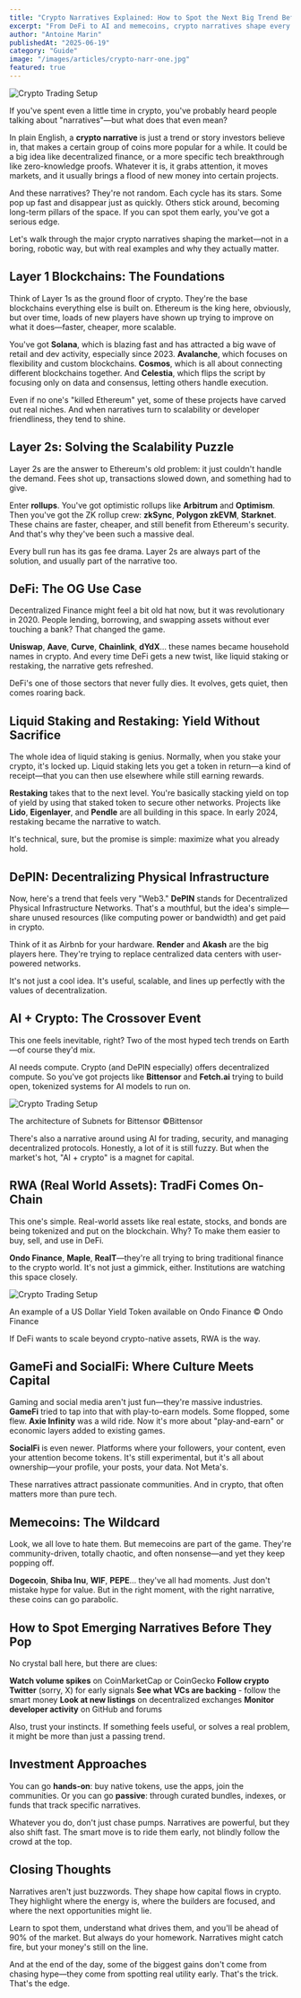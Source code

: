 ```yaml
---
title: "Crypto Narratives Explained: How to Spot the Next Big Trend Before It Explodes"
excerpt: "From DeFi to AI and memecoins, crypto narratives shape every market cycle. Learn what they are, why they matter, and how to invest before the crowd catches on."
author: "Antoine Marin"
publishedAt: "2025-06-19"
category: "Guide"
image: "/images/articles/crypto-narr-one.jpg"
featured: true
---
```


![Crypto Trading Setup](/images/articles/crypto-narr-one.jpg)

If you've spent even a little time in crypto, you've probably heard people talking about "narratives"—but what does that even mean?

In plain English, a **crypto narrative** is just a trend or story investors believe in, that makes a certain group of coins more popular for a while. It could be a big idea like decentralized finance, or a more specific tech breakthrough like zero-knowledge proofs. Whatever it is, it grabs attention, it moves markets, and it usually brings a flood of new money into certain projects.

And these narratives? They're not random. Each cycle has its stars. Some pop up fast and disappear just as quickly. Others stick around, becoming long-term pillars of the space. If you can spot them early, you've got a serious edge.

Let's walk through the major crypto narratives shaping the market—not in a boring, robotic way, but with real examples and why they actually matter.

## Layer 1 Blockchains: The Foundations

Think of Layer 1s as the ground floor of crypto. They're the base blockchains everything else is built on. Ethereum is the king here, obviously, but over time, loads of new players have shown up trying to improve on what it does—faster, cheaper, more scalable.

You've got **Solana**, which is blazing fast and has attracted a big wave of retail and dev activity, especially since 2023. **Avalanche**, which focuses on flexibility and custom blockchains. **Cosmos**, which is all about connecting different blockchains together. And **Celestia**, which flips the script by focusing only on data and consensus, letting others handle execution.

Even if no one's "killed Ethereum" yet, some of these projects have carved out real niches. And when narratives turn to scalability or developer friendliness, they tend to shine.

## Layer 2s: Solving the Scalability Puzzle

Layer 2s are the answer to Ethereum's old problem: it just couldn't handle the demand. Fees shot up, transactions slowed down, and something had to give.

Enter **rollups**. You've got optimistic rollups like **Arbitrum** and **Optimism**. Then you've got the ZK rollup crew: **zkSync**, **Polygon zkEVM**, **Starknet**. These chains are faster, cheaper, and still benefit from Ethereum's security. And that's why they've been such a massive deal.

Every bull run has its gas fee drama. Layer 2s are always part of the solution, and usually part of the narrative too.

## DeFi: The OG Use Case

Decentralized Finance might feel a bit old hat now, but it was revolutionary in 2020. People lending, borrowing, and swapping assets without ever touching a bank? That changed the game.

**Uniswap**, **Aave**, **Curve**, **Chainlink**, **dYdX**… these names became household names in crypto. And every time DeFi gets a new twist, like liquid staking or restaking, the narrative gets refreshed.

DeFi's one of those sectors that never fully dies. It evolves, gets quiet, then comes roaring back.

## Liquid Staking and Restaking: Yield Without Sacrifice

The whole idea of liquid staking is genius. Normally, when you stake your crypto, it's locked up. Liquid staking lets you get a token in return—a kind of receipt—that you can then use elsewhere while still earning rewards.

**Restaking** takes that to the next level. You're basically stacking yield on top of yield by using that staked token to secure other networks. Projects like **Lido**, **Eigenlayer**, and **Pendle** are all building in this space. In early 2024, restaking became the narrative to watch.

It's technical, sure, but the promise is simple: maximize what you already hold.

## DePIN: Decentralizing Physical Infrastructure

Now, here's a trend that feels very "Web3." **DePIN** stands for Decentralized Physical Infrastructure Networks. That's a mouthful, but the idea's simple—share unused resources (like computing power or bandwidth) and get paid in crypto.

Think of it as Airbnb for your hardware. **Render** and **Akash** are the big players here. They're trying to replace centralized data centers with user-powered networks.

It's not just a cool idea. It's useful, scalable, and lines up perfectly with the values of decentralization.

## AI + Crypto: The Crossover Event

This one feels inevitable, right? Two of the most hyped tech trends on Earth—of course they'd mix.

AI needs compute. Crypto (and DePIN especially) offers decentralized compute. So you've got projects like **Bittensor** and **Fetch.ai** trying to build open, tokenized systems for AI models to run on.

![Crypto Trading Setup](/images/articles/crypto-narr-two.jpg)

The architecture of Subnets for Bittensor ©Bittensor

There's also a narrative around using AI for trading, security, and managing decentralized protocols. Honestly, a lot of it is still fuzzy. But when the market's hot, "AI + crypto" is a magnet for capital.

## RWA (Real World Assets): TradFi Comes On-Chain

This one's simple. Real-world assets like real estate, stocks, and bonds are being tokenized and put on the blockchain. Why? To make them easier to buy, sell, and use in DeFi.

**Ondo Finance**, **Maple**, **RealT**—they're all trying to bring traditional finance to the crypto world. It's not just a gimmick, either. Institutions are watching this space closely.

![Crypto Trading Setup](/images/articles/crypto-narr-three.jpg)

An example of a US Dollar Yield Token available on Ondo Finance © Ondo Finance

If DeFi wants to scale beyond crypto-native assets, RWA is the way.

## GameFi and SocialFi: Where Culture Meets Capital

Gaming and social media aren't just fun—they're massive industries. **GameFi** tried to tap into that with play-to-earn models. Some flopped, some flew. **Axie Infinity** was a wild ride. Now it's more about "play-and-earn" or economic layers added to existing games.

**SocialFi** is even newer. Platforms where your followers, your content, even your attention become tokens. It's still experimental, but it's all about ownership—your profile, your posts, your data. Not Meta's.

These narratives attract passionate communities. And in crypto, that often matters more than pure tech.

## Memecoins: The Wildcard

Look, we all love to hate them. But memecoins are part of the game. They're community-driven, totally chaotic, and often nonsense—and yet they keep popping off.

**Dogecoin**, **Shiba Inu**, **WIF**, **PEPE**… they've all had moments. Just don't mistake hype for value. But in the right moment, with the right narrative, these coins can go parabolic.

## How to Spot Emerging Narratives Before They Pop

No crystal ball here, but there are clues:

**Watch volume spikes** on CoinMarketCap or CoinGecko
**Follow crypto Twitter** (sorry, X) for early signals
**See what VCs are backing** - follow the smart money
**Look at new listings** on decentralized exchanges
**Monitor developer activity** on GitHub and forums

Also, trust your instincts. If something feels useful, or solves a real problem, it might be more than just a passing trend.

## Investment Approaches

You can go **hands-on**: buy native tokens, use the apps, join the communities. Or you can go **passive**: through curated bundles, indexes, or funds that track specific narratives.

Whatever you do, don't just chase pumps. Narratives are powerful, but they also shift fast. The smart move is to ride them early, not blindly follow the crowd at the top.

## Closing Thoughts

Narratives aren't just buzzwords. They shape how capital flows in crypto. They highlight where the energy is, where the builders are focused, and where the next opportunities might lie.

Learn to spot them, understand what drives them, and you'll be ahead of 90% of the market. But always do your homework. Narratives might catch fire, but your money's still on the line.

And at the end of the day, some of the biggest gains don't come from chasing hype—they come from spotting real utility early. That's the trick. That's the edge.
